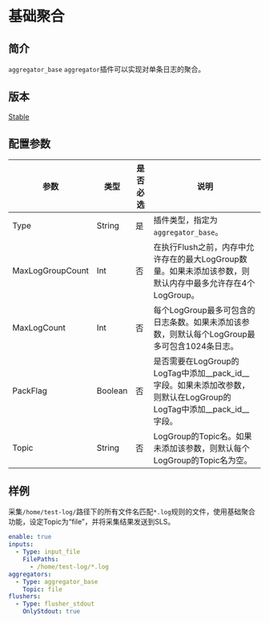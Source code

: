 # 基础聚合

## 简介

`aggregator_base` `aggregator`插件可以实现对单条日志的聚合。

## 版本

[Stable](../stability-level.md)

## 配置参数

| 参数 | 类型 | 是否必选 | 说明 |
| --- | --- | --- | --- |
| Type | String | 是 | 插件类型，指定为`aggregator_base`。 |
| MaxLogGroupCount | Int | 否 | 在执行Flush之前，内存中允许存在的最大LogGroup数量。如果未添加该参数，则默认内存中最多允许存在4个LogGroup。 |
| MaxLogCount | Int | 否 | 每个LogGroup最多可包含的日志条数。如果未添加该参数，则默认每个LogGroup最多可包含1024条日志。 |
| PackFlag | Boolean | 否 | 是否需要在LogGroup的LogTag中添加__pack_id__字段。如果未添加改参数，则默认在LogGroup的LogTag中添加__pack_id__字段。 |
| Topic | String | 否 | LogGroup的Topic名。如果未添加该参数，则默认每个LogGroup的Topic名为空。 |

## 样例

采集`/home/test-log/`路径下的所有文件名匹配`*.log`规则的文件，使用基础聚合功能，设定Topic为“file”，并将采集结果发送到SLS。

```yaml
enable: true
inputs:
  - Type: input_file
    FilePaths: 
      - /home/test-log/*.log
aggregators:
  - Type: aggregator_base
    Topic: file
flushers:
  - Type: flusher_stdout
    OnlyStdout: true
```
